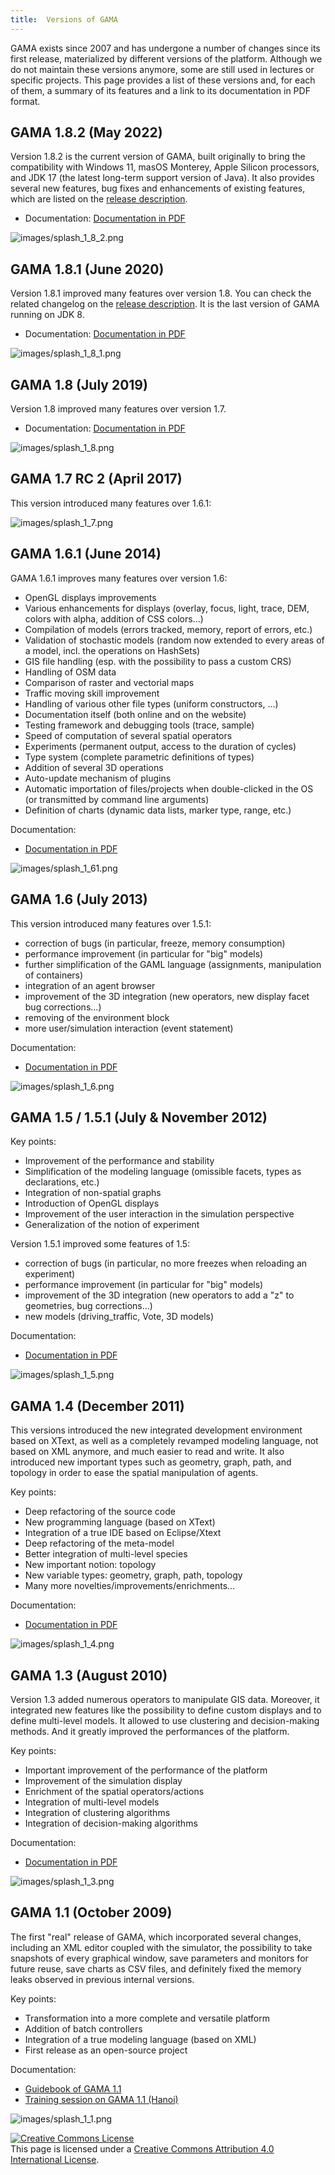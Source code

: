 ```yaml
---
title:  Versions of GAMA
---
```





GAMA exists since 2007 and has undergone a number of changes since its first release, materialized by different versions of the platform. Although we do not maintain these versions anymore, some are still used in lectures or specific projects. This page provides a list of these versions and, for each of them, a summary of its features and a link to its documentation in PDF format.

## GAMA 1.8.2 (May 2022)

Version 1.8.2 is the current version of GAMA, built originally to bring the compatibility with Windows 11, masOS Monterey, Apple Silicon processors, and JDK 17 (the latest long-term support version of Java). It also provides several new features, bug fixes and enhancements of existing features, which are listed on the [release description](https://github.com/gama-platform/gama/releases/tag/1.8.2). 

* Documentation: [Documentation in PDF](https://github.com/gama-platform/gama/wiki/resources/pdf/docGAMAv1.8.2.pdf)

![images/splash_1_8_2.png](/resources/images/splashscreens/splash_1_8_2.png)

## GAMA 1.8.1 (June 2020)

Version 1.8.1 improved many features over version 1.8. You can check the related changelog on the [release description](https://github.com/gama-platform/gama/releases/tag/1.8.1). It is the last version of GAMA running on JDK 8.

* Documentation: [Documentation in PDF](https://github.com/gama-platform/gama/wiki/resources/pdf/docGAMAv1.8.1.pdf)


![images/splash_1_8_1.png](/resources/images/splashscreens/splash_1_8_1.png)

## GAMA 1.8 (July 2019)

Version 1.8 improved many features over version 1.7.

* Documentation: [Documentation in PDF](https://github.com/gama-platform/gama/wiki/resources/pdf/docGAMAv1.8.0.pdf)


![images/splash_1_8.png](/resources/images/splashscreens/splash_1_8.png)

## GAMA 1.7 RC 2 (April 2017)

This version introduced many features over 1.6.1:


![images/splash_1_7.png](/resources/images/splashscreens/splash_1_7.png)

## GAMA 1.6.1 (June 2014)

GAMA 1.6.1 improves many features over version 1.6:

* OpenGL displays improvements
* Various enhancements for displays (overlay, focus, light, trace, DEM, colors with alpha, addition of CSS colors...)
* Compilation of models (errors tracked, memory, report of errors, etc.)
* Validation of stochastic models (random now extended to every areas of a model, incl. the operations on HashSets)
* GIS file handling (esp. with the possibility to pass a custom CRS)
* Handling of OSM data
* Comparison of raster and vectorial maps
* Traffic moving skill improvement
* Handling of various other file types (uniform constructors, ...)
* Documentation itself (both online and on the website)
* Testing framework and debugging tools (trace, sample)
* Speed of computation of several spatial operators
* Experiments (permanent output, access to the duration of cycles)
* Type system (complete parametric definitions of types)
* Addition of several 3D operations
* Auto-update mechanism of plugins
* Automatic importation of files/projects when double-clicked in the OS (or transmitted by command line arguments)
* Definition of charts (dynamic data lists, marker type, range, etc.)

Documentation:

* [Documentation in PDF](https://github.com/gama-platform/gama/wiki/resources/pdf/docGAMAv17.pdf)


![images/splash_1_61.png](/resources/images/splashscreens/splash_1_61.png)



## GAMA 1.6 (July 2013)
This version introduced many features over 1.5.1:

* correction of bugs (in particular, freeze, memory consumption)
* performance improvement (in particular for "big" models)
* further simplification of the GAML language (assignments, manipulation of containers)
* integration of an agent browser
* improvement of the 3D integration (new operators, new display facet bug corrections...)
* removing of the environment block
* more user/simulation interaction (event statement)

Documentation:

* [Documentation in PDF](https://github.com/gama-platform/gama/wiki/resources/pdf/docGAMAv161.pdf)


![images/splash_1_6.png](/resources/images/splashscreens/splash_1_6.png)



## GAMA 1.5 / 1.5.1 (July & November 2012)
Key points:

* Improvement of the performance and stability
* Simplification of the modeling language (omissible facets, types as declarations, etc.)
* Integration of non-spatial graphs
* Introduction of OpenGL displays
* Improvement of the user interaction in the simulation perspective
* Generalization of the notion of experiment

Version 1.5.1 improved some features of 1.5:

* correction of bugs (in particular, no more freezes when reloading an experiment)
* performance improvement (in particular for "big" models)
* improvement of the 3D integration (new operators to add a "z" to geometries, bug corrections...)
* new models (driving\_traffic, Vote, 3D models)

Documentation:

* [Documentation in PDF](https://github.com/gama-platform/gama/wiki/resources/pdf/GAMAv151.pdf)


![images/splash_1_5.png](/resources/images/splashscreens/splash_1_5.png)





## GAMA 1.4 (December 2011)
This versions introduced the new integrated development environment based on XText, as well as a completely revamped modeling language, not based on XML anymore, and much easier to read and write. It also introduced new important types such as geometry, graph, path, and topology in order to ease the spatial manipulation of agents.

Key points:

* Deep refactoring of the source code
* New programming language (based on XText)
* Integration of a true IDE based on Eclipse/Xtext
* Deep refactoring of the meta-model
* Better integration of multi-level species
* New important notion: topology
* New variable types: geometry, graph, path, topology
* Many more novelties/improvements/enrichments...

Documentation:

* [Documentation in PDF](https://github.com/gama-platform/gama/wiki/resources/pdf/GAMAv14.pdf)


![images/splash_1_4.png](/resources/images/splashscreens/splash_1_4.png)




## GAMA 1.3 (August 2010)
Version 1.3 added numerous operators to manipulate GIS data. Moreover, it integrated new features like the possibility to define custom displays and to define multi-level models. It allowed to use clustering and decision-making methods. And it greatly improved the performances of the platform.

Key points:

* Important improvement of the performance of the platform
* Improvement of the simulation display
* Enrichment of the spatial operators/actions
* Integration of multi-level models
* Integration of clustering algorithms
* Integration of decision-making algorithms

Documentation:

* [Documentation in PDF](https://github.com/gama-platform/gama/wiki/resources/pdf/GAMAv13.pdf)


![images/splash_1_3.png](/resources/images/splashscreens/splash_1_3.png)




## GAMA 1.1 (October 2009)
The first "real" release of GAMA, which incorporated several changes, including an XML editor coupled with the simulator, the possibility to take snapshots of every graphical window, save parameters and monitors for future reuse, save charts as CSV files, and definitely fixed the memory leaks observed in previous internal versions.

Key points:

* Transformation into a more complete and versatile platform
* Addition of batch controllers
* Integration of a true modeling language (based on XML)
* First release as an open-source project

Documentation:

* [Guidebook of GAMA 1.1](https://github.com/gama-platform/gama/wiki/resources/pdf/GAMAv11.pdf)
* [Training session on GAMA 1.1 (Hanoi)](https://github.com/gama-platform/gama/wiki/TrainingSession#introduction-to-the-gama-and-pams-platforms-ifi-2009)


![images/splash_1_1.png](/resources/images/splashscreens/splash_1_1.png)

<a rel="license" href="http://creativecommons.org/licenses/by/4.0/"><img alt="Creative Commons License" src="https://i.creativecommons.org/l/by/4.0/88x31.png" /></a><br />This page is licensed under a <a rel="license" href="http://creativecommons.org/licenses/by/4.0/">Creative Commons Attribution 4.0 International License</a>.